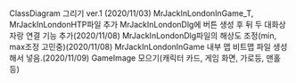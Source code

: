 <RockstarQueen>
ClassDiagram 그리기 ver.1 (2020/11/03)
  
<hyunwoo9120>
  
<andylhw>
MrJackInLondonInGame_T, MrJackInLondonHTP파일 추가
MrJackInLondonDlg에 버튼 생성 후 뒤 두 대화상자랑 연결 기능 추가(2020/11/08)
MrJackInLondonDlg파일의 해상도 조정(min, max조정 고민중)(2020/11/08)
MrJackInLondonInGame 내부 맵 비트맵 파일 생성해서 넣음.(2020/11/09)
  
<arittung>
GameImage 모으기(캐릭터 카드, 게임 화면, 가로등, 맨홀 등)
